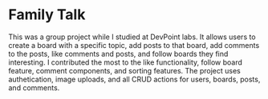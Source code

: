 # Family Talk

This was a group project while I studied at DevPoint labs.  It allows users to create a board with a specific topic, add posts to that board, add comments to the posts, like comments and posts, and follow boards they find interesting.  I contributed the most to the like functionality, follow board feature, comment components, and sorting features.  The project uses authetication, image uploads, and all CRUD actions for users, boards, posts, and comments.
